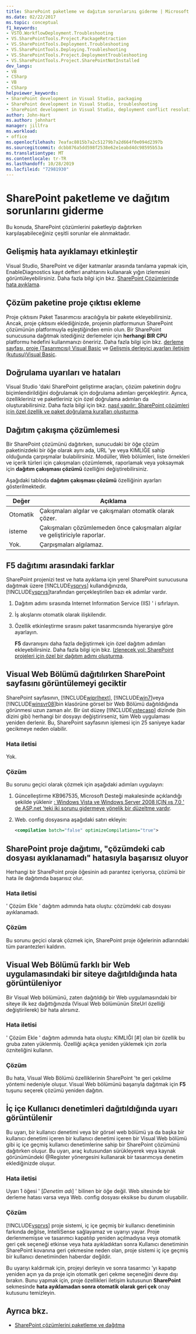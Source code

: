 ```yaml
---
title: SharePoint paketleme ve dağıtım sorunlarını giderme | Microsoft Docs
ms.date: 02/22/2017
ms.topic: conceptual
f1_keywords:
- VSTO.WorkflowDeployment.Troubleshooting
- VS.SharePointTools.Project.PackageRetraction
- VS.SharePointTools.Deployment.Troubleshooting
- VS.SharePointTools.Deploying.Troubleshooting
- VS.SharePointTools.Project.DeploymentTroubleshooting
- VS.SharePointTools.Project.SharePointNotInstalled
dev_langs:
- VB
- CSharp
- VB
- CSharp
helpviewer_keywords:
- SharePoint development in Visual Studio, packaging
- SharePoint development in Visual Studio, troubleshooting
- SharePoint development in Visual Studio, deployment conflict resolution
author: John-Hart
ms.author: johnhart
manager: jillfra
ms.workload:
- office
ms.openlocfilehash: 7eafac8015b7a2c51279b7a2d664f0e094d2397b
ms.sourcegitcommit: dcbb876a5dd598f2538e62e1eabd4dc98595b53a
ms.translationtype: MT
ms.contentlocale: tr-TR
ms.lasthandoff: 10/28/2019
ms.locfileid: "72981930"
---
```

# <a name="troubleshoot-sharepoint-packaging-and-deployment"></a>SharePoint paketleme ve dağıtım sorunlarını giderme
  Bu konuda, SharePoint çözümlerini paketleyip dağıtırken karşılaşabileceğiniz çeşitli sorunlar ele alınmaktadır.

## <a name="enable-enhanced-debugging"></a>Gelişmiş hata ayıklamayı etkinleştir
 Visual Studio, SharePoint ve diğer katmanlar arasında tanılama yapmak için, EnableDiagnostics kayıt defteri anahtarını kullanarak yığın izlemesini görüntüleyebilirsiniz. Daha fazla bilgi için bkz. [SharePoint Çözümlerinde hata ayıklama](../sharepoint/debugging-sharepoint-solutions.md).

## <a name="add-project-output-to-the-solution-package"></a>Çözüm paketine proje çıktısı ekleme
 Proje çıktısını Paket Tasarımcısı aracılığıyla bir pakete ekleyebilirsiniz. Ancak, proje çıktısını eklediğinizde, projenin platformunun SharePoint çözümünün platformuyla eşleştiğinden emin olun. Bir SharePoint sunucusuna dağıtmak istediğiniz derlemeler için **herhangi BIR CPU** platformu hedefini kullanmanızı öneririz. Daha fazla bilgi için bkz. [derleme sayfası, proje &#40;Tasarımcısı&#41; Visual Basic](../ide/reference/compile-page-project-designer-visual-basic.md) ve [Gelişmiş derleyici ayarları iletişim &#40;kutusu&#41;Visual Basic](../ide/reference/advanced-compiler-settings-dialog-box-visual-basic.md).

## <a name="validation-warnings-and-errors"></a>Doğrulama uyarıları ve hataları
 Visual Studio 'daki SharePoint geliştirme araçları, çözüm paketinin doğru biçimlendirildiğini doğrulamak için doğrulama adımları gerçekleştirir. Ayrıca, özellikleriniz ve paketleriniz için özel doğrulama adımları da oluşturabilirsiniz. Daha fazla bilgi için bkz. [nasıl yapılır: SharePoint çözümleri için özel özellik ve paket doğrulama kuralları oluşturma](../sharepoint/how-to-create-custom-feature-and-package-validation-rules-for-sharepoint-solutions.md).

## <a name="deployment-conflict-resolution"></a>Dağıtım çakışma çözümlemesi
 Bir SharePoint çözümünü dağıtırken, sunucudaki bir öğe çözüm paketinizdeki bir öğe olarak aynı ada, URL 'ye veya KIMLIĞE sahip olduğunda çarpışmalar bulabilirsiniz. Modüller, Web bölümleri, liste örnekleri ve içerik türleri için çakışmaları çözümlemek, raporlamak veya yoksaymak için **dağıtım çakışması çözümü** özelliğini değiştirebilirsiniz.

 Aşağıdaki tabloda **dağıtım çakışması çözümü** özelliğinin ayarları gösterilmektedir.

|Değer|Açıklama|
|-----------|-----------------|
|Otomatik|Çakışmaları algılar ve çakışmaları otomatik olarak çözer.|
|isteme|Çakışmaları çözümlemeden önce çakışmaları algılar ve geliştiriciyle raporlar.|
|Yok.|Çarpışmaları algılamaz.|

## <a name="differences-between-f5-deployment"></a>F5 dağıtımı arasındaki farklar
 SharePoint projenizi test ve hata ayıklama için yerel SharePoint sunucusuna dağıtmak üzere [!INCLUDE[vsprvs](../sharepoint/includes/vsprvs-md.md)] kullandığınızda, [!INCLUDE[vsprvs](../sharepoint/includes/vsprvs-md.md)]tarafından gerçekleştirilen bazı ek adımlar vardır.

1. Dağıtım adımı sırasında Internet Information Service (IIS) ' i sıfırlayın.

2. İş akışlarını otomatik olarak ilişkilendir.

3. Özellik etkinleştirme sırasını paket tasarımcısında hiyerarşiye göre ayarlayın.

   **F5** davranışını daha fazla değiştirmek için özel dağıtım adımları ekleyebilirsiniz. Daha fazla bilgi için bkz. [Izlenecek yol: SharePoint projeleri için özel bir dağıtım adımı oluşturma](../sharepoint/walkthrough-creating-a-custom-deployment-step-for-sharepoint-projects.md).

## <a name="delay-displaying-sharepoint-page-when-deploy-visual-web-part"></a>Visual Web Bölümü dağıtılırken SharePoint sayfasını görüntülemeyi geciktir
 SharePoint sayfasının, [!INCLUDE[wiprlhext](../sharepoint/includes/wiprlhext-md.md)], [!INCLUDE[win7](../sharepoint/includes/win7-md.md)]veya [!INCLUDE[winsvr08](../sharepoint/includes/winsvr08-md.md)]bin klasörüne görsel bir Web Bölümü dağıtıldığında görünmesi uzun zaman alır. Bir üst düzey [!INCLUDE[vstecasp](../sharepoint/includes/vstecasp-md.md)] dizinde (bin dizini gibi) herhangi bir dosyayı değiştirirseniz, tüm Web uygulaması yeniden derlenir. Bu, SharePoint sayfasının işlemesi için 25 saniyeye kadar gecikmeye neden olabilir.

### <a name="error-message"></a>Hata iletisi
 Yok.

### <a name="resolution"></a>Çözüm
 Bu sorunu geçici olarak çözmek için aşağıdaki adımları uygulayın:

1. Güncelleştirme KB967535, Microsoft Desteği makalesinde açıklandığı şekilde yüklenir [: Windows Vista ve Windows Server 2008 IÇIN ııs 7,0 ' de ASP.net 'teki iki sorunu gidermeye yönelik bir düzeltme vardır](https://support.microsoft.com/help/967535).

2. Web. config dosyasına aşağıdaki satırı ekleyin:

    ```xml
    <compilation batch="false" optimizeCompilations="true">
    ```

## <a name="sharepoint-project-deployment-fails-with-error-failed-to-extract-the-cab-file-in-the-solution"></a>SharePoint proje dağıtımı, "çözümdeki cab dosyası ayıklanamadı" hatasıyla başarısız oluyor
 Herhangi bir SharePoint proje öğesinin adı parantez içeriyorsa, çözümü bir hata ile dağıtımda başarısız olur.

### <a name="error-message"></a>Hata iletisi
 ' Çözüm Ekle ' dağıtım adımında hata oluştu: çözümdeki cab dosyası ayıklanamadı.

### <a name="resolution"></a>Çözüm
 Bu sorunu geçici olarak çözmek için, SharePoint proje öğelerinin adlarındaki tüm parantezleri kaldırın.

## <a name="error-appears-when-deploying-a-visual-web-part-to-a-site-on-a-different-web-application"></a>Visual Web Bölümü farklı bir Web uygulamasındaki bir siteye dağıtıldığında hata görüntüleniyor
 Bir Visual Web bölümünü, zaten dağıtıldığı bir Web uygulamasındaki bir siteye ilk kez dağıttığınızda (Visual Web bölümünün SiteUrl özelliği değiştirilerek) bir hata alırsınız.

### <a name="error-message"></a>Hata iletisi
 ' Çözüm Ekle ' dağıtım adımında hata oluştu: KIMLIĞI [#] olan bir özellik bu gruba zaten yüklenmiş. Özelliği açıkça yeniden yüklemek için zorla özniteliğini kullanın.

### <a name="resolution"></a>Çözüm
 Bu hata, Visual Web Bölümü özelliklerinin SharePoint 'te geri çekilme yöntemi nedeniyle oluşur. Visual Web bölümünü başarıyla dağıtmak için **F5** tuşunu seçerek çözümü yeniden dağıtın.

## <a name="warning-appears-when-deploying-nested-user-controls"></a>İç içe Kullanıcı denetimleri dağıtıldığında uyarı görüntülenir
 Bu uyarı, bir kullanıcı denetimi veya bir görsel web bölümü ya da başka bir kullanıcı denetimi içeren bir kullanıcı denetimi içeren bir Visual Web bölümü gibi iç içe geçmiş kullanıcı denetimlerine sahip bir SharePoint çözümünü dağıtırken oluşur. Bu uyarı, araç kutusundan sürükleyerek veya kaynak görünümündeki @Register yönergesini kullanarak bir tasarımcıya denetim eklediğinizde oluşur.

### <a name="error-message"></a>Hata iletisi
 Uyarı 1 öğesi ' [*Denetim adı*] ' bilinen bir öğe değil. Web sitesinde bir derleme hatası varsa veya Web. config dosyası eksikse bu durum oluşabilir.

### <a name="resolution"></a>Çözüm
 [!INCLUDE[vsprvs](../sharepoint/includes/vsprvs-md.md)] proje sistemi, iç içe geçmiş bir kullanıcı denetiminin farkında değilse, IntelliSense sağlayamaz ve uyarıyı yayar. Proje derlenmemişse ve tasarımcı kapatılıp yeniden açılmadıysa veya otomatik geri çek seçeneği etkinse veya hata ayıkladıktan sonra Kullanıcı denetiminin SharePoint kovanına geri çekmesine neden olan, proje sistemi iç içe geçmiş bir kullanıcı denetiminden haberdar değildir.

 Bu uyarıyı kaldırmak için, projeyi derleyin ve sonra tasarımcı 'yı kapatıp yeniden açın ya da proje için otomatik geri çekme seçeneğini devre dışı bırakın. Bunu yapmak için, proje özellikleri iletişim kutusunun **SharePoint** sekmesinde **hata ayıklamadan sonra otomatik olarak geri çek** onay kutusunu temizleyin.

## <a name="see-also"></a>Ayrıca bkz.

- [SharePoint çözümlerini paketleme ve dağıtma](../sharepoint/packaging-and-deploying-sharepoint-solutions.md)